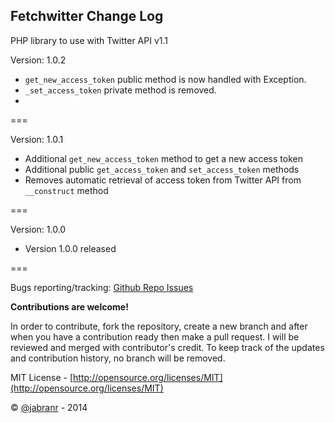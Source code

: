 ## Fetchwitter Change Log

PHP library to use with Twitter API v1.1


Version: 1.0.2

+ `get_new_access_token` public method is now handled with Exception.
+ `_set_access_token` private method is removed.
+ 

===

Version: 1.0.1

+ Additional `get_new_access_token` method to get a new access token
+ Additional public `get_access_token` and `set_access_token` methods
+ Removes automatic retrieval of access token from Twitter API from `__construct` method

===


Version: 1.0.0

+ Version 1.0.0 released


===

Bugs reporting/tracking: [Github Repo Issues](https://github.com/jabranr/fetchwitter/issues)

**Contributions are welcome!**

In order to contribute, fork the repository, create a new branch and after when you have a contribution ready then make a pull request. I will be reviewed and merged with contributor's credit. To keep track of the updates and contribution history, no branch will be removed.

MIT License - [http://opensource.org/licenses/MIT](http://opensource.org/licenses/MIT)

&copy; [@jabranr](https://twitter.com/jabranr) - 2014